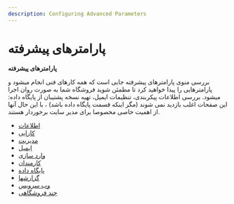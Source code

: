 ```yaml
---
description: Configuring Advanced Parameters
---
```


# پارامترهای پیشرفته

**پارامترهای پیشرفته**

بررسی منوی پارامترهای پیشرفته جایی است که همه کارهای فنی انجام میشود و پارامترهایی را پیدا خواهید کرد تا مطمئن شوید فروشگاه شما به صورت روان اجرا میشود. بررسی اطلاعات پیکربندی، تنظیمات ایمیل، تهیه نسخه پشتیبان از پایگاه داده: این صفحات اغلب بازدید نمی شوند \(مگر اینکه قسمت پایگاه داده باشد\) ، با این حال آنها از اهمیت خاصی مخصوصا برای مدیر سایت برخوردار هستند.

* [اطلاعات](•%09اطلاعات)
* [کارایی](•%09کارایی)
* [مدیریت](•%09مدیریت)
* [ایمیل](•%09ایمیل)
* [وارد سازی](•%09وارد%20سازی)
* [کارمندان](•%09کارمندان)
* [پایگاه داده](•%09پایگاه%20داده)
* [گزارشها](•%09گزارش¬ها)
* [وب سرویس](•%09وب%20سرویس)
* [چند فروشگاهی](•%09چند%20فروشگاهی)

